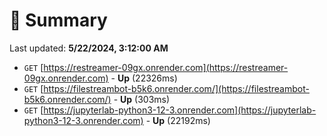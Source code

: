# 📖 Summary
Last updated: **5/22/2024, 3:12:00 AM**

- `GET` [https://restreamer-09gx.onrender.com](https://restreamer-09gx.onrender.com) - **Up** (22326ms)
- `GET` [https://filestreambot-b5k6.onrender.com/](https://filestreambot-b5k6.onrender.com/) - **Up** (303ms)
- `GET` [https://jupyterlab-python3-12-3.onrender.com](https://jupyterlab-python3-12-3.onrender.com) - **Up** (22192ms)

